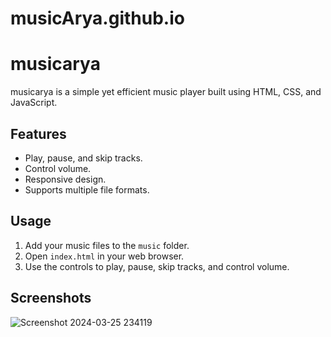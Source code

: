 # musicArya.github.io

# musicarya

musicarya is a simple yet efficient music player built using HTML, CSS, and JavaScript.

## Features

- Play, pause, and skip tracks.
- Control volume.
- Responsive design.
- Supports multiple file formats.

## Usage

1. Add your music files to the `music` folder.
2. Open `index.html` in your web browser.
3. Use the controls to play, pause, skip tracks, and control volume.


## Screenshots
![Screenshot 2024-03-25 234119](https://github.com/Dewarya/musicArya.github.io/assets/85952205/6fe081ea-b234-4b80-ac59-ee4cec919ebb)


